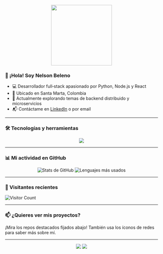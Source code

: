 <p align="center">
  <img src="https://media.giphy.com/media/11uR4uJ4dQk4E/giphy.gif" width="200"/>
</p>

### 👋 ¡Hola! Soy Nelson Beleno

- 💻 Desarrollador full‑stack apasionado por Python, Node.js y React  
- 📍 Ubicado en Santa Marta, Colombia  
- 🌱 Actualmente explorando temas de backend distribuido y microservicios  
- 📬 Contáctame en [LinkedIn](https://linkedin.com/in/nelsonbeleno) o por email

---

### 🛠 Tecnologías y herramientas

<p align="center">
  <img src="https://skillicons.dev/icons?i=python,js,nodejs,react,html,css,docker,aws&theme=light&perline=4" />
</p>

---

### 📊 Mi actividad en GitHub

<p align="center">
  <img src="https://github-readme-stats.vercel.app/api?username=nelsonbeleno&show_icons=true&theme=transparent" alt="Stats de GitHub"/>
  <img src="https://github-readme-stats.vercel.app/api/top-langs/?username=nelsonbeleno&layout=compact&langs_count=6&theme=transparent" alt="Lenguajes más usados"/>
</p>

---

### 👀 Visitantes recientes

![Visitor Count](https://profile-counter.glitch.me/nelsonbeleno/count.svg)

---

### 📫 ¿Quieres ver mis proyectos?

¡Mira los repos destacados fijados abajo! También usa los íconos de redes para saber más sobre mí.

---

<p align="center">
  <a href="https://github.com/nelsonbeleno"><img src="https://img.shields.io/badge/GitHub-%23121011.svg?style=for-the-badge&logo=github&logoColor=white" /></a>
  <a href="https://linkedin.com/in/nelsonbeleno"><img src="https://img.shields.io/badge/LinkedIn-blue?style=for-the-badge&logo=linkedin&logoColor=white" /></a>
</p>
